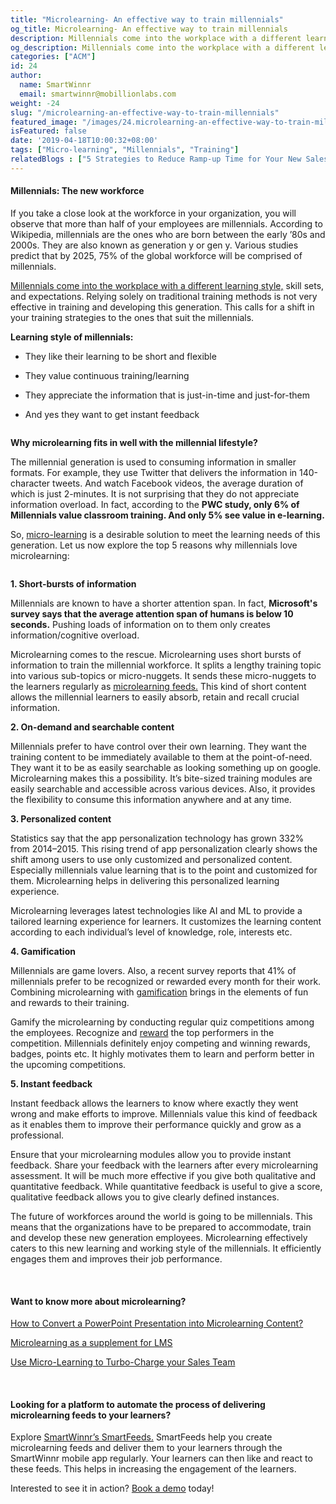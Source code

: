 ```yaml
---
title: "Microlearning- An effective way to train millennials"
og_title: Microlearning- An effective way to train millennials
description: Millennials come into the workplace with a different learning style, skill sets, and expectations. Learn how you can make learning appealing for them using microlearning.
og_description: Millennials come into the workplace with a different learning style, skill sets, and expectations. Learn how you can make learning appealing for them using microlearning.
categories: ["ACM"]
id: 24
author:
  name: SmartWinnr
  email: smartwinnr@mobillionlabs.com
weight: -24
slug: "/microlearning-an-effective-way-to-train-millennials"
featured_image: "/images/24.microlearning-an-effective-way-to-train-millennials.png"
isFeatured: false
date: '2019-04-18T10:00:32+08:00'
tags: ["Micro-learning", "Millennials", "Training"]
relatedBlogs : ["5 Strategies to Reduce Ramp-up Time for Your New Sales Recruits", "Training the Millennials 5 Strategies that Work", "Ramp-up your New Hire by Using Pre-boarding Activities"]
---
```


#### **Millennials: The new workforce**

If you take a close look at the workforce in your organization, you will observe that more than half of your employees are millennials. According to Wikipedia, millennials are the ones who are born between the early ’80s and 2000s. They are also known as generation y or gen y. Various studies predict that by 2025, 75% of the global workforce will be comprised of millennials.

<a href="https://www.smartwinnr.com/post/2016/09/training-the-millenials/" class="ml_custom_link" target="_blank">Millennials come into the workplace with a different learning style,</a> skill sets, and expectations. Relying solely on traditional training methods is not very effective in training and developing this generation. This calls for a shift in your training strategies to the ones that suit the millennials.

**Learning style of millennials:**

* They like their learning to be short and flexible

* They value continuous training/learning

* They appreciate the information that is just-in-time and just-for-them

* And yes they want to get instant feedback

<img alt="" src="/images/how-millennials-prefer-their-learning.png" class="ml_image_center70 padding80 ml-padding-top0 ml-padding-bottom0">

**Why microlearning fits in well with the millennial lifestyle?**

The millennial generation is used to consuming information in smaller formats. For example, they use Twitter that delivers the information in 140-character tweets. And watch Facebook videos, the average duration of which is just 2-minutes. It is not surprising that they do not appreciate information overload. In fact, according to the **PWC study, only 6% of Millennials value classroom training. And only 5% see value in e-learning.**

So, <a href="https://smartwinnr.com/post/use-micro-learning-to-turbo-charge-your-sales-team/" class="ml_custom_link" target="_blank">micro-learning</a> is a desirable solution to meet the learning needs of this generation. Let us now explore the top 5 reasons why millennials love microlearning:

<img alt="" src="/images/5-reasons-millennials-love-microlearning.png" class="padding80 ml-padding-top0 ml-padding-bottom0">


**1. Short-bursts of information**

Millennials are known to have a shorter attention span. In fact, **Microsoft's survey says that the average attention span of humans is below 10 seconds.** Pushing loads of information on to them only creates information/cognitive overload.

Microlearning comes to the rescue. Microlearning uses short bursts of information to train the millennial workforce. It splits a lengthy training topic into various sub-topics or micro-nuggets. It sends these micro-nuggets to the learners regularly as <a href="https://smartwinnr.com/post/how-to-convert-a-powerpoint-presentation-into-microlearning-content/" class="ml_custom_link" target="_blank">microlearning feeds.</a> This kind of short content allows the millennial learners to easily absorb, retain and recall crucial information.
 
**2. On-demand and searchable content**

Millennials prefer to have control over their own learning. They want the training content to be immediately available to them at the point-of-need. They want it to be as easily searchable as looking something up on google. Microlearning makes this a possibility. It’s bite-sized training modules are easily searchable and accessible across various devices. Also, it provides the flexibility to consume this information anywhere and at any time.

**3. Personalized content**

Statistics say that the app personalization technology has grown 332% from 2014–2015. This rising trend of app personalization clearly shows the shift among users to use only customized and personalized content. Especially millennials value learning that is to the point and customized for them. Microlearning helps in delivering this personalized learning experience.

Microlearning leverages latest technologies like AI and ML to provide a tailored learning experience for learners. It customizes the learning content according to each individual’s level of knowledge, role, interests etc.

**4. Gamification**

Millennials are game lovers. Also, a recent survey reports that 41% of millennials prefer to be recognized or rewarded every month for their work. Combining microlearning with <a href="https://smartwinnr.com/post/psychology-of-sales-gamification/" class="ml_custom_link" target="_blank">gamification</a> brings in the elements of fun and rewards to their training. 

Gamify the microlearning by conducting regular quiz competitions among the employees. Recognize and <a href="https://www.smartwinnr.com/post/sales-incentive-ideas-to-keep-your-sales-team-motivated/" class="ml_custom_link" target="_blank">reward</a> the top performers in the competition. Millennials definitely enjoy competing and winning rewards, badges, points etc. It highly motivates them to learn and perform better in the upcoming competitions.

**5. Instant feedback**

Instant feedback allows the learners to know where exactly they went wrong and make efforts to improve. Millennials value this kind of feedback as it enables them to improve their performance quickly and grow as a professional. 

Ensure that your microlearning modules allow you to provide instant feedback. Share your feedback with the learners after every microlearning assessment. It will be much more effective if you give both qualitative and quantitative feedback. While quantitative feedback is useful to give a score, qualitative feedback allows you to give clearly defined instances.

The future of workforces around the world is going to be millennials. This means that the organizations have to be prepared to accommodate, train and develop these new generation employees. Microlearning effectively caters to this new learning and working style of the millennials. It efficiently engages them and improves their job performance.

<br>

#### **Want to know more about microlearning?**

<a href="https://smartwinnr.com/post/how-to-convert-a-powerpoint-presentation-into-microlearning-content/" class="ml_custom_link" target="_blank">How to Convert a PowerPoint Presentation into Microlearning Content?</a>

<a href="https://smartwinnr.com/post/microlearning-as-a-supplement-for-lms/" class="ml_custom_link" target="_blank">Microlearning as a supplement for LMS</a>

<a href="https://smartwinnr.com/post/use-micro-learning-to-turbo-charge-your-sales-team/" class="ml_custom_link" target="_blank">Use Micro-Learning to Turbo-Charge your Sales Team</a>

<br>

#### **Looking for a platform to automate the process of delivering microlearning feeds to your learners?**

Explore <a href="https://www.smartwinnr.com/product/targeted-learning/" class="ml_custom_link" target="_blank">SmartWinnr’s SmartFeeds.</a> SmartFeeds help you create microlearning feeds and deliver them to your learners through the SmartWinnr mobile app regularly. Your learners can then like and react to these feeds. This helps in increasing the engagement of the learners.

Interested to see it in action? <a href="https://www.smartwinnr.com/request-demo/" class="ml_custom_link" target="_blank">Book a demo</a> today!